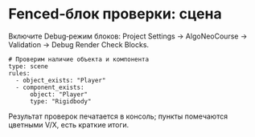# Fenced‑блок проверки: сцена

Включите Debug‑режим блоков: Project Settings → AlgoNeoCourse → Validation → Debug Render Check Blocks.

```check
# Проверим наличие объекта и компонента
type: scene
rules:
  - object_exists: "Player"
  - component_exists:
      object: "Player"
      type: "Rigidbody"
```

Результат проверок печатается в консоль; пункты помечаются цветными V/X, есть краткие итоги.